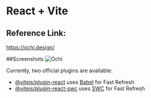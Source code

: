 # React + Vite

## Reference Link:
https://ochi.design/

##Screenshots
![Ochi](https://github.com/Akshay5651/Ochi-Replica/assets/39129814/4f9ade62-a83b-4093-84f9-f7d51681e318)


Currently, two official plugins are available:

- [@vitejs/plugin-react](https://github.com/vitejs/vite-plugin-react/blob/main/packages/plugin-react/README.md) uses [Babel](https://babeljs.io/) for Fast Refresh
- [@vitejs/plugin-react-swc](https://github.com/vitejs/vite-plugin-react-swc) uses [SWC](https://swc.rs/) for Fast Refresh
